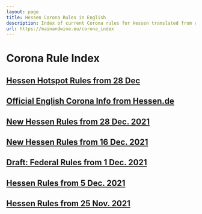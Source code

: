 ```yaml
---
layout: page
title: Hessen Corona Rules in English
description: Index of current Corona rules for Hessen translated from official German sources
url: https://mainandwine.eu/corona_index
--- 
```


# Corona Rule Index
## [Hessen Hotspot Rules from 28 Dec](https://mainandwine.eu/corona_dec28_hotspots)
## [Official English Corona Info from Hessen.de](https://www.hessen.de/Handeln/Corona-in-Hessen/Corona-rules-in-English)
## [New Hessen Rules from 28 Dec. 2021](https://mainandwine.eu/corona_dec28)
## [New Hessen Rules from 16 Dec. 2021](https://mainandwine.eu/corona_dec)
## [Draft: Federal Rules from 1 Dec. 2021](https://mainandwine.eu/ministerpresident_conference_2021-12-02)
## [Hessen Rules from 5 Dec. 2021](https://mainandwine.eu/corona_press_conference)
## [Hessen Rules from 25 Nov. 2021](https://mainandwine.eu/corona_rules)  


